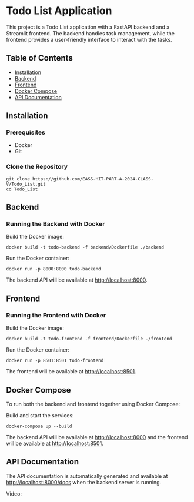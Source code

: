 <!DOCTYPE html>
<html>
<head>
    
</head>
<body>

<h1>Todo List Application</h1>
<p>This project is a Todo List application with a FastAPI backend and a Streamlit frontend. The backend handles task management, while the frontend provides a user-friendly interface to interact with the tasks.</p>

<h2>Table of Contents</h2>
<ul>
    <li><a href="#installation">Installation</a></li>
    <li><a href="#backend">Backend</a></li>
    <li><a href="#frontend">Frontend</a></li>
    <li><a href="#docker-compose">Docker Compose</a></li>
    <li><a href="#api-documentation">API Documentation</a></li>
</ul>

<h2 id="installation">Installation</h2>

<h3>Prerequisites</h3>
<ul>
    <li>Docker</li>
    <li>Git</li>
</ul>

<h3>Clone the Repository</h3>
<pre><code>git clone https://github.com/EASS-HIT-PART-A-2024-CLASS-V/Todo_List.git
cd Todo_List</code></pre>

<h2 id="backend">Backend</h2>

<h3>Running the Backend with Docker</h3>
<p>Build the Docker image:</p>
<pre><code>docker build -t todo-backend -f backend/Dockerfile ./backend
</code></pre>
<p>Run the Docker container:</p>
<pre><code>docker run -p 8000:8000 todo-backend
</code></pre>
<p>The backend API will be available at <a href="http://localhost:8000">http://localhost:8000</a>.</p>

<h2 id="frontend">Frontend</h2>

<h3>Running the Frontend with Docker</h3>
<p>Build the Docker image:</p>
<pre><code>docker build -t todo-frontend -f frontend/Dockerfile ./frontend
</code></pre>
<p>Run the Docker container:</p>
<pre><code>docker run -p 8501:8501 todo-frontend
</code></pre>
<p>The frontend will be available at <a href="http://localhost:8501">http://localhost:8501</a>.</p>

<h2 id="docker-compose">Docker Compose</h2>

<p>To run both the backend and frontend together using Docker Compose:</p>
<p>Build and start the services:</p>
<pre><code>docker-compose up --build
</code></pre>
<p>The backend API will be available at <a href="http://localhost:8000">http://localhost:8000</a> and the frontend will be available at <a href="http://localhost:8501">http://localhost:8501</a>.</p>

<h2 id="api-documentation">API Documentation</h2>

<p>The API documentation is automatically generated and available at <a href="http://localhost:8000/docs">http://localhost:8000/docs</a> when the backend server is running.</p>

<p>Video:</p>


</body>
</html>
